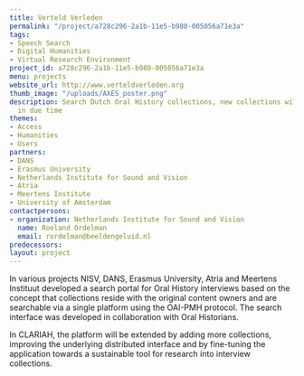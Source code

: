 ```yaml
---
title: Verteld Verleden
permalink: "/project/a728c296-2a1b-11e5-b980-005056a71e3a"
tags:
- Speech Search
- Digital Humanities
- Virtual Research Environment
project_id: a728c296-2a1b-11e5-b980-005056a71e3a
menu: projects
website_url: http://www.verteldverleden.org
thumb_image: "/uploads/AXES_poster.png"
description: Search Dutch Oral History collections, new collections will be added
  in due time
themes:
- Access
- Humanities
- Users
partners:
- DANS
- Erasmus University
- Netherlands Institute for Sound and Vision
- Atria
- Meertens Institute
- University of Amsterdam
contactpersons:
- organization: Netherlands Institute for Sound and Vision
  name: Roeland Ordelman
  email: rordelman@beeldengeluid.nl
predecessors: 
layout: project
---
```


In various projects NISV, DANS, Erasmus University, Atria and Meertens Instituut developed a search portal for Oral History interviews based on the concept that collections reside with the original content owners and are searchable via a single platform using the OAI-PMH protocol. The search interface was developed in collaboration with Oral Historians.

In CLARIAH, the platform will be extended by adding more collections, improving the underlying distributed interface and by fine-tuning the application towards a sustainable tool for research into interview collections.
